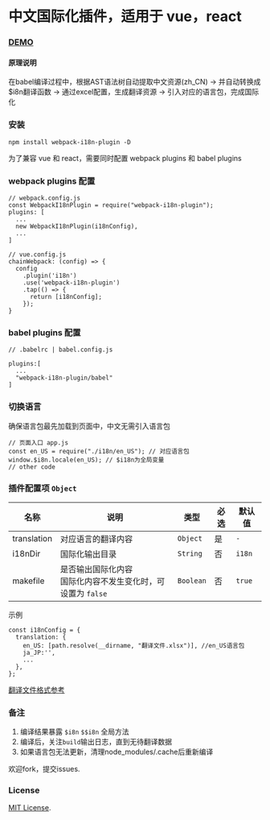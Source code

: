 # 中文国际化插件，适用于 vue，react

### [DEMO](./demo)

#### 原理说明
在babel编译过程中，根据AST语法树自动提取中文资源(zh_CN) -> 
并自动转换成$i8n翻译函数 -> 
通过excel配置，生成翻译资源 -> 
引入对应的语言包，完成国际化

### 安装

```
npm install webpack-i18n-plugin -D
```

为了兼容 vue 和 react，需要同时配置 webpack plugins 和 babel plugins

### webpack plugins 配置

```
// webpack.config.js
const WebpackI18nPlugin = require("webpack-i18n-plugin");
plugins: [
  ...
  new WebpackI18nPlugin(i18nConfig),
  ...
]
```
```
// vue.config.js
chainWebpack: (config) => {
  config
    .plugin('i18n')
    .use('webpack-i18n-plugin')
    .tap(() => {
      return [i18nConfig];
    });
}
```

### babel plugins 配置

```
// .babelrc | babel.config.js

plugins:[
  ...
  "webpack-i18n-plugin/babel"
]
```

### 切换语言

确保语言包最先加载到页面中，中文无需引入语言包

```
// 页面入口 app.js
const en_US = require("./i18n/en_US"); // 对应语言包
window.$i8n.locale(en_US); // $i18n为全局变量
// other code
```

### 插件配置项 `Object`

| 名称        | 说明                                                            | 类型      | 必选 | 默认值 |
| ----------- | --------------------------------------------------------------- | --------- | ---- | ------ |
| translation | 对应语言的翻译内容                                                  | `Object`  | 是   | `-`      |
| i18nDir     | 国际化输出目录                                                  | `String`  | 否   | `i18n` |
| makefile    | 是否输出国际化内容<br/>国际化内容不发生变化时，可设置为 `false` | `Boolean` | 否   | `true`   |


示例

```
const i18nConfig = {
  translation: {
    en_US: [path.resolve(__dirname, "翻译文件.xlsx")], //en_US语言包
    ja_JP:'',
    ...
  },
};
```

[翻译文件格式参考](https://github.com/mr18/webpack-i18n-plugin/blob/master/demo/react/output/en_US/%E7%BF%BB%E8%AF%91%E5%86%85%E5%AE%B9.xlsx)
### 备注

1. 编译结果暴露 `$i8n` `$$i8n` 全局方法
2. 编译后，关注`build`输出日志，直到无待翻译数据
3. 如果语言包无法更新，清理node_modules/.cache后重新编译

欢迎fork，提交issues.




### License

[MIT License](./LICENSE).
